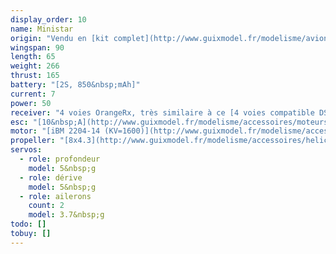 ```yaml
---
display_order: 10
name: Ministar
origin: "Vendu en [kit complet](http://www.guixmodel.fr/modelisme/avions/polyclub-epp/ministar/pack-combo-ministar-3-axes-detail) par Guix Model"
wingspan: 90
length: 65
weight: 266
thrust: 165
battery: "[2S, 850&nbsp;mAh]"
current: 7
power: 50
receiver: "4 voies OrangeRx, très similaire à ce [4 voies compatible DSM2](http://www.guixmodel.fr/modelisme/accessoires/radiocommande/recepteur/r%C3%A9cepteur-4-voies-compatible-dsm2-detail)"
esc: "[10&nbsp;A](http://www.guixmodel.fr/modelisme/accessoires/moteurs-et-controleurs/controleur/controleurs-ipeak-10a-detail)"
motor: "[iBM 2204-14 (KV=1600)](http://www.guixmodel.fr/modelisme/accessoires/moteurs-et-controleurs/moteurs-brushless/moteur-brushless-ibm2204-detail)"
propeller: "[8x4.3](http://www.guixmodel.fr/modelisme/accessoires/helices/helices-slow-fly-indoor/helice-8-43-detail)"
servos:
  - role: profondeur
    model: 5&nbsp;g
  - role: dérive
    model: 5&nbsp;g
  - role: ailerons
    count: 2
    model: 3.7&nbsp;g
todo: []
tobuy: []
---
```

